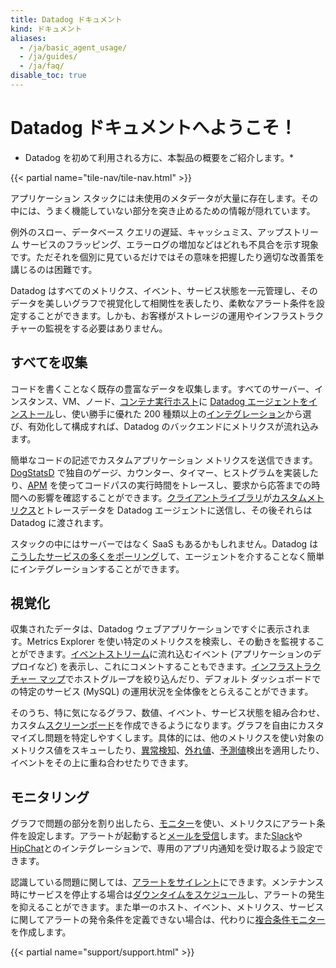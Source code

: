 ```yaml
---
title: Datadog ドキュメント
kind: ドキュメント
aliases:
  - /ja/basic_agent_usage/
  - /ja/guides/
  - /ja/faq/
disable_toc: true
---
```

# Datadog ドキュメントへようこそ！

* Datadog を初めて利用される方に、本製品の概要をご紹介します。*

{{< partial name="tile-nav/tile-nav.html" >}}

アプリケーション スタックには未使用のメタデータが大量に存在します。その中には、うまく機能していない部分を突き止めるための情報が隠れています。

例外のスロー、データベース クエリの遅延、キャッシュミス、アップストリーム サービスのフラッピング、エラーログの増加などはどれも不具合を示す現象です。ただそれを個別に見ているだけではその意味を把握したり適切な改善策を講じるのは困難です。

Datadog はすべてのメトリクス、イベント、サービス状態を一元管理し、そのデータを美しいグラフで視覚化して相関性を表したり、柔軟なアラート条件を設定することができます。しかも、お客様がストレージの運用やインフラストラクチャーの監視をする必要はありません。

## すべてを収集

コードを書くことなく既存の豊富なデータを収集します。すべてのサーバー、インスタンス、VM、ノード、[コンテナ実行ホスト][2]に [Datadog エージェントをインストール][1]し、使い勝手に優れた 200 種類以上の[インテグレーション][3]から選び、有効化して構成すれば、Datadog のバックエンドにメトリクスが流れ込みます。

簡単なコードの記述でカスタムアプリケーション メトリクスを送信できます。[DogStatsD][4] で独自のゲージ、カウンター、タイマー、ヒストグラムを実装したり、[APM][5] を使ってコードパスの実行時間をトレースし、要求から応答までの時間への影響を確認することができます。[クライアントライブラリ][6]が[カスタムメトリクス][7]とトレースデータを Datadog エージェントに送信し、その後それらは Datadog に渡されます。

スタックの中にはサーバーではなく SaaS もあるかもしれません。Datadog は[こうしたサービスの多くをポーリング][8]して、エージェントを介することなく簡単にインテグレーションすることができます。

## 視覚化

収集されたデータは、Datadog ウェブアプリケーションですぐに表示されます。Metrics Explorer を使い特定のメトリクスを検索し、その動きを監視することができます。[イベントストリーム][9]に流れ込むイベント (アプリケーションのデプロイなど) を表示し、これにコメントすることもできます。[インフラストラクチャー マップ][10]でホストグループを絞り込んだり、デフォルト ダッシュボードでの特定のサービス (MySQL) の運用状況を全体像をとらえることができます。

そのうち、特に気になるグラフ、数値、イベント、サービス状態を組み合わせ、カスタム[スクリーンボード][11]を作成できるようになります。グラフを自由にカスタマイズし問題を特定しやすくします。具体的には、他のメトリクスを使い対象のメトリクス値をスキューしたり、[異常検知][12]、[外れ値][13]、[予測値][14]検出を適用したり、イベントをその上に重ね合わせたりできます。

## モニタリング

グラフで問題の部分を割り出したら、[モニター][15]を使い、メトリクスにアラート条件を設定します。アラートが起動すると[メールを受信][16]します。また[Slack][17]や[HipChat][18]とのインテグレーションで、専用のアプリ内通知を受け取るよう設定できます。

認識している問題に関しては、[アラートをサイレント][19]にできます。メンテナンス時にサービスを停止する場合は[ダウンタイムをスケジュール][19]し、アラートの発生を抑えることができます。また単一のホスト、イベント、メトリクス、サービスに関してアラートの発令条件を定義できない場合は、代わりに[複合条件モニター][20]を作成します。

{{< partial name="support/support.html" >}}

[1]: /ja/agent
[2]: https://github.com/DataDog/datadog-agent/tree/master/Dockerfiles/agent
[3]: /ja/integrations
[4]: /ja/developers/dogstatsd
[5]: /ja/tracing
[6]: /ja/developers/libraries
[7]: /ja/developers/metrics/custom_metrics
[8]: /ja/integrations
[9]: /ja/graphing/event_stream
[10]: /ja/graphing/infrastructure
[11]: /ja/graphing/dashboards/screenboard
[12]: /ja/monitors/monitor_types/anomaly
[13]: /ja/monitors/monitor_types/outlier
[14]: /ja/monitors/monitor_types/forecasts
[15]: /ja/monitors
[16]: /ja/monitors/notifications
[17]: /ja/integrations/slack
[18]: /ja/integrations/hipchat
[19]: /ja/monitors/downtimes
[20]: /ja/monitors/monitor_types/composite